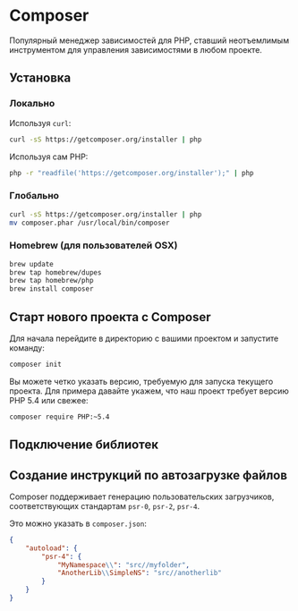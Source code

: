 Composer
========

Популярный менеджер зависимостей для PHP, ставший неотъемлимым инструментом для управления зависимостями в любом проекте.


## Установка

### Локально

Используя `curl`:
```bash
curl -sS https://getcomposer.org/installer | php
```

Используя сам PHP:
```bash
php -r "readfile('https://getcomposer.org/installer');" | php
```

### Глобально

```bash
curl -sS https://getcomposer.org/installer | php
mv composer.phar /usr/local/bin/composer
```

### Homebrew (для пользователей OSX)

```bash
brew update
brew tap homebrew/dupes
brew tap homebrew/php
brew install composer
```


## Старт нового проекта с Composer

Для начала перейдите в директорию с вашими проектом и запустите команду:

```bash
composer init
```
Вы можете четко указать версию, требуемую для запуска текущего проекта.
Для примера давайте укажем, что наш проект требует версию PHP 5.4 или свежее:

```bash
composer require PHP:~5.4
```


## Подключение библиотек


## Создание инструкций по автозагрузке файлов

Composer поддерживает генерацию пользовательских загрузчиков, соответствующих стандартам `psr-0`, `psr-2`, `psr-4`.

Это можно указать в `composer.json`:

```json
{
    "autoload": {
        "psr-4": {
            "MyNamespace\\": "src//myfolder",
            "AnotherLib\\SimpleNS": "src//anotherlib"
        }
    }
}
```
